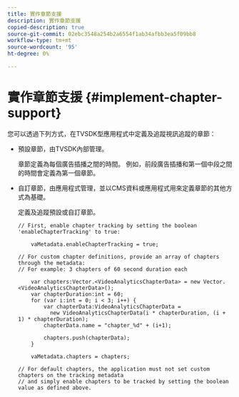 ```yaml
---
title: 實作章節支援
description: 實作章節支援
copied-description: true
source-git-commit: 02ebc3548a254b2a6554f1ab34afbb3ea5f09bb8
workflow-type: tm+mt
source-wordcount: '95'
ht-degree: 0%

---
```


# 實作章節支援 {#implement-chapter-support}

您可以透過下列方式，在TVSDK型應用程式中定義及追蹤視訊追蹤的章節：

* 預設章節，由TVSDK內部管理。

  章節定義為每個廣告插播之間的時間。 例如，前段廣告插播和第一個中段之間的時間會定義為第一個章節。
* 自訂章節，由應用程式管理，並以CMS資料或應用程式用來定義章節的其他方式為基礎。

  定義及追蹤預設或自訂章節。

  ```
  // First, enable chapter tracking by setting the boolean 'enableChapterTracking' to true: 
  
      vaMetadata.enableChapterTracking = true; 
  
  // For custom chapter definitions, provide an array of chapters through the metadata:  
  // For example: 3 chapters of 60 second duration each 
  
      var chapters:Vector.<VideoAnalyticsChapterData> = new Vector.<VideoAnalyticsChapterData>(); 
      var chapterDuration:int = 60; 
      for (var i:int = 0; i < 3; i++) { 
          var chapterData:VideoAnalyticsChapterData =  
            new VideoAnalyticsChapterData(i * chapterDuration, (i + 1) * chapterDuration); 
          chapterData.name = "chapter_%d" + (i+1); 
  
          chapters.push(chapterData); 
      } 
  
      vaMetadata.chapters = chapters; 
  
  // For default chapters, the application must not set custom chapters on the tracking metadata  
  // and simply enable chapters to be tracked by setting the boolean value as defined above. 
  ```
